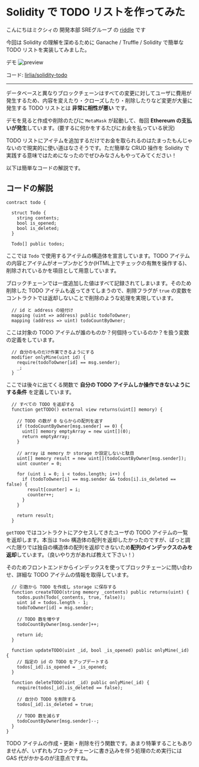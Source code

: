 # Solidity で TODO リストを作ってみた

こんにちはミクシィの 開発本部 SREグループ の [riddle](https://twitter.com/riddle_tec) です

今回は Solidity の理解を深めるために Ganache / Truffle / Solidity で簡単な TODO リストを実装してみました。

デモ
![preview](images/preview.gif)

コード: [lirlia/solidity-todo](https://github.com/lirlia/solidity-todo)

---

データベースと異なりブロックチェーンはすべての変更に対してユーザに費用が発生するため、内容を変えたり・クローズしたり・削除したりなど変更が大量に発生する TODO リストとは **非常に相性が悪い** です。

デモを見ると作成や削除のたびに `MetaMask` が起動して、毎回 **Ethereum の支払いが発生**しています。(要するに何かをするたびにお金を払っている状況)

TODO リストにアイテムを追加するだけでお金を取られるのはたまったもんじゃないので現実的に使い道はなさそうです。ただ簡単な CRUD 操作を Solidity で実践する意味ではためになったのでぜひみなさんもやってみてください！

以下は簡単なコードの解説です。

## コードの解説

```solidity
contract todo {

  struct Todo {
    string contents;
    bool is_opened;
    bool is_deleted;
  }

  Todo[] public todos;
```

ここでは `Todo` で使用するアイテムの構造体を宣言しています。TODO アイテムの内容とアイテムがオープンかどうか(HTML上でチェックの有無を操作する)、削除されているかを項目として用意しています。

ブロックチェーンでは一度追加した値はすべて記録されてしまいます。そのため削除した TODO アイテムも返ってきてしまうので、削除フラグが `true` の変数をコントラクトでは返却しないことで削除のような処理を実現しています。

```solidity
  // id と address の紐付け
  mapping (uint => address) public todoToOwner;
  mapping (address => uint) todoCountByOwner;
```

ここは対象の TODO アイテムが誰のものか？何個持っているのか？を扱う変数の定義をしています。

```solidity
  // 自分のものだけ作業できるようにする
  modifier onlyMine(uint id) {
    require(todoToOwner[id] == msg.sender);
    _;
  }
```

ここでは後々に出てくる関数で **自分の TODO アイテムしか操作できないようにする条件** を定義しています。

```solidity
  // すべての TODO を返却する
  function getTODO() external view returns(uint[] memory) {

    // TODO の数が 0 ならからの配列を返す
    if (todoCountByOwner[msg.sender] == 0) {
      uint[] memory emptyArray = new uint[](0);
      return emptyArray;
    }

    // array は memory か storage か設定しないと駄目
    uint[] memory result = new uint[](todoCountByOwner[msg.sender]);
    uint counter = 0;

    for (uint i = 0; i < todos.length; i++) {
      if (todoToOwner[i] == msg.sender && todos[i].is_deleted == false) {
        result[counter] = i;
        counter++;
      }
    }

    return result;
  }
```

`getTODO` ではコントラクトにアクセスしてきたユーザの TODO アイテムの一覧を返却します。本当は `Todo` 構造体の配列を返却したかったのですが、ぱっと調べた限りでは独自の構造体の配列を返却できないため**配列のインデックスのみを返却**しています。（良いやり方があれば教えて下さい！）

そのためフロントエンドからインデックスを使ってブロックチェーンに問い合わせ、詳細な TODO アイテムの情報を取得しています。

```solidity
  // 引数から TODO を作成し storage に保存する
  function createTODO(string memory _contents) public returns(uint) {
    todos.push(Todo(_contents, true, false));
    uint id = todos.length - 1;
    todoToOwner[id] = msg.sender;

    // TODO 数を増やす
    todoCountByOwner[msg.sender]++;

    return id;
  }

  function updateTODO(uint _id, bool _is_opened) public onlyMine(_id) {
    // 指定の id の TODO をアップデートする
    todos[_id].is_opened = _is_opened;
  }

  function deleteTODO(uint _id) public onlyMine(_id) {
    require(todos[_id].is_deleted == false);

    // 自分の TODO を削除する
    todos[_id].is_deleted = true;

    // TODO 数を減らす
    todoCountByOwner[msg.sender]--;
  }
}
```

TODO アイテムの作成・更新・削除を行う関数です。あまり特筆することもありませんが、いずれもブロックチェーンに書き込みを伴う処理のため実行には GAS 代がかかるのが注意点ですね。

